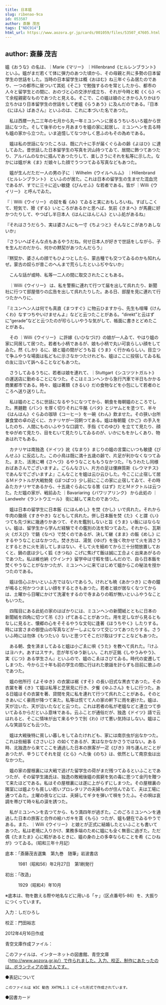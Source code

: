 ```yaml
---
title: 日本媼
slug: ribenao-9ca
id: 053507
author: 斎藤 茂吉
tags: ["NDC914"]
html_url: https://www.aozora.gr.jp/cards/001059/files/53507_47605.html
---
```


## author: 斎藤 茂吉

媼《おうな》の名は、｜Marie《マリー》 ｜Hillenbrand《ヒルレンブラント》 といふ。媼がまだ若くて体に弾力のあつた頃から、その母親と共に多勢の日本留学生の世話をした。当時の日本留学生は概《おほむ》ね三年ぐらゐ居たのであり、一つの都市に居ついて其処《そこ》で勉強するのを常としたから、都市の人々と留学生との間に、おのづと心の交渉が成立ち、それが今時と較《くら》べて余程親密なものであつたと見える。そこで、この媼は娘のときから入りかはり立ちかはり日本留学生の世話をして老媼《らうあう》に及んだのである。『日本《にほん》ばあさん』といふのは、これに本づいた名であつた。

　私は西暦一九二三年の七月から丸一年ミユンヘンに居るうちいろいろ媼から世話になつた。そして後半の七ヶ月あまりを媼の家に起居し、ミユンヘンを去る時も媼の家から立つた。いま追憶してなつかしく思ふのもその為めである。

　媼は私の世話になつたころは、既に六十に手が届くぐらゐの齢《よはひ》に達してゐた。昔世話した日本留学生の写真を沢山持つてゐて、居間に飾つてあつたり、アルバムのなかに插んであつたりして、楽しさうにそれを私等に示した。なかには媼が未《ま》だ娘々した顔でうつつてゐる写真などもあつた。

　媼が生んだただ一人の男の子に ｜Wilhelm《ウイルヘルム》 ｜Hillenbrand《ヒルレンブラント》 といふのが居た。これは日本の留学生の生ませた混血児であるが、すでに三十に近い敏捷《びんせふ》な若者である。皆が ｜Willi《ウイリー》 と呼んでゐた。

『｜Willi《ウイリー》 の奴を看《み》てゐると実におもしろいね。すばしこくて、短気で、猾《ずる》いところがあるかと思へば、気前《きまへ》が馬鹿に好かつたりして、やつぱし半日本人《はんにほんじん》といふ処があるね』

『それはさうだらう、実は婆さんにも一寸《ちよつと》そんなとこがありあしないか』

『さういへばそんな点もあるやうだね。何せ日本人が好きで世話をしながら、子を生んだのだから、何かの黙契があつたんだらう』

『黙契か、婆さんの顔でもひよつとしたら、蒙古種でも交つてゐるのかも知れんぜ。蒙古の奴らが昔このへんまで荒らしたといふぢやないか』

　こんな話が或時、私等一二人の間に取交されたこともある。

　｜Willi《ウイリー》 は、私を警察に連れて行つて届を出して呉れたり、新聞社に行つて部屋借りの広告を出して呉れたりした。ある日、部屋を見に連れて行つたかへりに、

『ミユンヘン人は何でも真直《まつすぐ》に物云ひますから、先生も喧嘩《けんくわ》なすつちやいけませんよ』などと云つたことがある。“direkt”と云はずに“gerade”などと云つたのが珍らしいやうな気がして、帳面に書きとどめたことがある。

　その ｜Willi《ウイリー》 に許嫁《いひなづけ》の娘が一人ゐて、やはり媼の家に同居して居つた。若者も小柄であるが、娘も小柄で丸い可哀らしい顔をしてゐた。然《しか》るに、娘と媼の間がどうも旨《うま》く行かぬらしい。目立つて争ふやうな場面は私どもに示さなかつたけれども、媼はここに投宿してゐる私の友に泣いて訴へることなどもあつた。

　さうしてゐるうちに、若者は娘を連れて、｜Stuttgart《シユツツトガルト》 の運送店に勤めることになつた。そこはミユンヘンから急行汽車で半日もかかる商業都市である。時々、媼は著類《きるい》だの食物などを小包にして若者のところへ送り送りした。

　私は媼のところに世話になるやうになつてから、朝食を毎朝媼のところでした。黒麺麭《パン》を厚く切りそれに牛酪《バタ》とジヤムとを塗つて、半々《はんはん》ぐらゐの珈琲《コーヒー》を一碗《わん》飲ませた。その狭い台所兼食堂の卓の近くに、カナリヤが一羽飼つてある。媼は毎朝籠《かご》の手入をしたのち、人間にものいふやうな口調で、手指《てのゆび》を立てて見たり、顔をゆがめて見たり、目をむいて見たりしてゐるのが、いかにもをかしくあり、物あはれでもある。

　カナリヤは南独逸《ドイツ》訛《なまり》まじりの媼の言葉にいつも敏捷《びんせふ》に反応した。この小鳥は既に満十五歳の齢で、片足が利かなくなつてゐた。また、活溌に囀《さへづ》るやうなことももうなかつた。『もうわたし同様おばあさんでございますよ。ごらんなさい、片方の足は僂麻質斯《レウマチス》であんなでございますよ』こんなことを媼は云ひ云ひした。今ここに止宿して居るＭドクトルが大戦勃発《ぼつぱつ》少し前にここの家に止宿してゐて、その時ゐたカナリヤであるから、十五歳ぐらゐになる筈《はず》だとＭドクトルは云つた。ただ媼の家が、戦前ゐた ｜Bavariaring《バワリアリンク》 から此処の ｜Landwehr《ラントウエール》 街に越して来たのであつた。

　媼は日本の留学生に日本飯《にほんめし》を焚《かし》いで呉れた。それから牛肉の鋤焼《すきやき》などもして呉れた。併し日本飯を焚《た》くと謂《い》つても先づ米に幾通りかあつて、それを鑑別しないと旨《うま》い飯にはならない。媼は、留学生から学んだ経験でその鑑別の法を知つてゐた。それから、瓦斯火《ガスび》で鍋《なべ》で焚くのであるが、決して継《まま》の飯《めし》にするやうなことはなかつた。焚き方は、湯気《ゆげ》を強く吹かせて火を消さうとするときに火を消してしまはない、そして火を細めてから三十分間放置しておくと、鍋の底は少しく狐《きつね》こげに焦げて飯は誠に工合よく出来あがるのであつた。私は維也納《ウインナ》留学中は寸暇を惜しんだので、自ら日本飯を焚くやうなことがなかつたが、ミユンヘンに来てはじめて媼からこの秘法を授かつたのである。

　媼は信心ぶかいといふ方ではないであらう。けれども暁《あかつき》に寺の鐘が鳴ると何かつつましい顔をするときもあつた。若者と娘が居なくなつてからは、土曜から日曜にかけて洗濯をするので寺まゐりの暇が無いといふやうなこともいつた。

　四階目にある此処の家のはばかりには、ミユンヘンの新聞紙とともに日本の新聞紙を四角に切つて吊《さ》げてあることがあつた。用を足しながら見るともなしに見ると、懐郷の心をそそるやうな文句に逢著《ほうちやく》したりする。時には宮さまの御登山の写真などが一しよになつて交じつてあつたりする。さういふ時には勿体《もつたい》ないと思つてそこだけ取はづすことなどもあつた。

　ある朝、食を済ましてゐると媼は小ごゑに唄《うた》を教へて呉れた。『けふはヨハナ。あすはスサナ。恋が年ぢゆう新しい。これが正銘《しやうみやう》、実《じつ》ある学生さん』といふので、媼のこゑはさびてゐる。時代の変遷してしまつた、今から三十年も前の学生の間に行はれた歌謡を計らずも目前に歌ふのであつた。

　媼の他所行《よそゆき》の衣裳は裾《すそ》の長い旧式な黒衣であつた。その衣裳を著《き》て媼は私等と芝居見に行き、夕餐《ゆふさん》をしに行つた。ある日媼はその衣裳を著、貸間を見に私を連れて行つて呉れたことがある。そのときあいにく豪雨が降つて来た。私等は慌てて人の家の軒下に雨を避けた。媼は、天が泣いた、天が泣いたなどと云つた。これは若者の私が老媼などと連立つて歩いてゐるからだといふ意味である。云ふことが通俗だが、独逸《ドイツ》語で云はれると、そこに情味が出て来るやうで別《わ》けて悪い気持はしない。媼はこんな笑談なども云つた。

　媼は大戦後特に貧しい暮しをしてゐたけれども、家には南京虫が出なかつた。これは些細事《ささいじ》の如くであるが、実はなかなかさうではない。ある時、北独逸から来てここを通過した日本の旅客が一疋《ぴき》持ち運んだことがあつたが、辛うじてそれを捉《とら》へた後《のち》は、依然として南京虫は出なかつた。

　媼の家の屋根裏には大戦で逃げた留学生の荷がまだ残つてゐるといふことであつたが、その留学生諸氏は、独逸の敗戦後媼の貧窮を気の毒に思つて金円を贈つて来たほどである。私はその屋根裏には遂に上がらずにしまつた。その屋根裏の隣室には媼よりも貧しい若いプロレタリアの夫婦ものが住んでゐて、夫は工場に通つてゐた。土曜の夜などには、夫婦してギタを弾いて唄をうたふ。その唄は哀調を帯びて時々私の涙を誘つた。

　私がミユンヘンを去つてから、もう満四年が過ぎた。このごろミユンヘンを通過した日本の旅客と合作の絵ハガキを貰《もら》つたが、媼も健在でゐるやうである。また、｜Willi《ウイリー》 と娘とが正式に結婚したといふことも書いてあつた。私は老境に入りかけ、業務多端のために媼にも全く無音に過ぎた。ただ偶《たまたま》心に暇があるときに、媼の身の上の多幸ならむことを希《こひねが》つてゐる。（昭和三年十月記）













底本：「斎藤茂吉選集　第九巻　随筆」岩波書店

　　　1981（昭和56）年2月27日　第1刷発行

初出：「改造」

　　　1929（昭和4）年10月

※底本は、物を数える際や地名などに用いる「ヶ」（区点番号5-86）を、大振りにつくっています。

入力：しだひろし

校正：門田裕志

2012年4月16日作成

青空文庫作成ファイル：

このファイルは、インターネットの図書館、青空文庫（http://www.aozora.gr.jp/）で作られました。入力、校正、制作にあたったのは、ボランティアの皆さんです。











●表記について


	このファイルは W3C 勧告 XHTML1.1 にそった形式で作成されています。







●図書カード